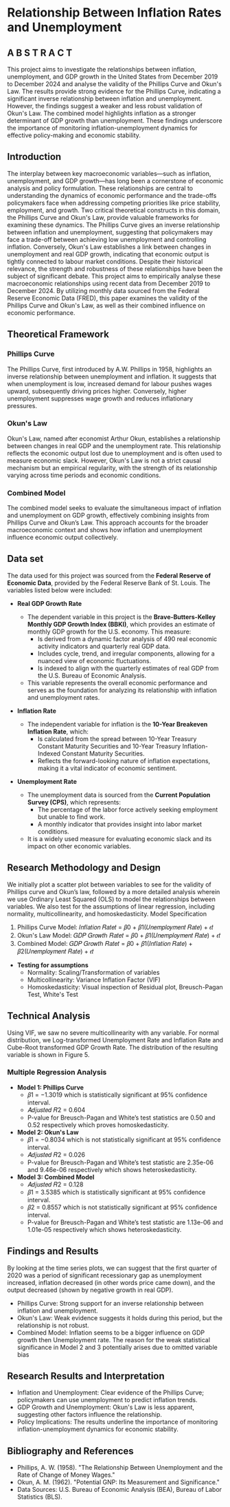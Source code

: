 # Relationship Between Inflation Rates and Unemployment

## A B S T R A C T

This project aims to investigate the relationships between inflation, unemployment, and GDP
growth in the United States from December 2019 to December 2024 and analyse the validity of the
Phillips Curve and Okun's Law. The results provide strong evidence for the Phillips Curve, indicating a
significant inverse relationship between inflation and unemployment. However, the findings suggest
a weaker and less robust validation of Okun's Law. The combined model highlights inflation as a
stronger determinant of GDP growth than unemployment. These findings underscore the importance
of monitoring inflation-unemployment dynamics for effective policy-making and economic stability.

## Introduction

The interplay between key macroeconomic variables—such as inflation, unemployment, and GDP growth—has long
been a cornerstone of economic analysis and policy formulation. These relationships are central to understanding the
dynamics of economic performance and the trade-offs policymakers face when addressing competing priorities like
price stability, employment, and growth. Two critical theoretical constructs in this domain, the Phillips Curve and
Okun's Law, provide valuable frameworks for examining these dynamics.
The Phillips Curve gives an inverse relationship between inflation and unemployment, suggesting that policymakers
may face a trade-off between achieving low unemployment and controlling inflation. Conversely, Okun's Law
establishes a link between changes in unemployment and real GDP growth, indicating that economic output is tightly
connected to labour market conditions. Despite their historical relevance, the strength and robustness of these
relationships have been the subject of significant debate.
This project aims to empirically analyse these macroeconomic relationships using recent data from December 2019 to
December 2024. By utilizing monthly data sourced from the Federal Reserve Economic Data (FRED), this paper
examines the validity of the Phillips Curve and Okun's Law, as well as their combined influence on economic
performance.

## Theoretical Framework

### Phillips Curve
The Phillips Curve, first introduced by A.W. Phillips in 1958, highlights an inverse relationship between unemployment
and inflation. It suggests that when unemployment is low, increased demand for labour pushes wages upward,
subsequently driving prices higher. Conversely, higher unemployment suppresses wage growth and reduces
inflationary pressures.

### Okun's Law
Okun's Law, named after economist Arthur Okun, establishes a relationship between changes in real GDP and the
unemployment rate. This relationship reflects the economic output lost due to unemployment and is often used to
measure economic slack. However, Okun's Law is not a strict causal mechanism but an empirical regularity, with the
strength of its relationship varying across time periods and economic conditions.

### Combined Model
The combined model seeks to evaluate the simultaneous impact of inflation and unemployment on GDP growth,
effectively combining insights from Phillips Curve and Okun’s Law. This approach accounts for the broader
macroeconomic context and shows how inflation and unemployment influence economic output collectively.

## Data set

The data used for this project was sourced from the **Federal Reserve of Economic Data**, provided by the Federal Reserve Bank of St. Louis. The variables listed below were included:

- **Real GDP Growth Rate**
  - The dependent variable in this project is the **Brave-Butters-Kelley Monthly GDP Growth Index (BBKI)**, which provides an estimate of monthly GDP growth for the U.S. economy. This measure:
    - Is derived from a dynamic factor analysis of 490 real economic activity indicators and quarterly real GDP data.
    - Includes cycle, trend, and irregular components, allowing for a nuanced view of economic fluctuations.
    - Is indexed to align with the quarterly estimates of real GDP from the U.S. Bureau of Economic Analysis.
  - This variable represents the overall economic performance and serves as the foundation for analyzing its relationship with inflation and unemployment rates.

- **Inflation Rate**
  - The independent variable for inflation is the **10-Year Breakeven Inflation Rate**, which:
    - Is calculated from the spread between 10-Year Treasury Constant Maturity Securities and 10-Year Treasury Inflation-Indexed Constant Maturity Securities.
    - Reflects the forward-looking nature of inflation expectations, making it a vital indicator of economic sentiment.

- **Unemployment Rate**
  - The unemployment data is sourced from the **Current Population Survey (CPS)**, which represents:
    - The percentage of the labor force actively seeking employment but unable to find work.
    - A monthly indicator that provides insight into labor market conditions.
  - It is a widely used measure for evaluating economic slack and its impact on other economic variables.


## Research Methodology and Design

We initially plot a scatter plot between variables to see for the validity of Phillips curve and Okun’s law, followed by a
more detailed analysis wherein we use Ordinary Least Squared (OLS) to model the relationships between variables.
We also test for the assumptions of linear regression, including normality, multicollinearity, and homoskedasticity.
Model Specification
1. Phillips Curve Model: 𝐼𝑛𝑓𝑙𝑎𝑡𝑖𝑜𝑛 𝑅𝑎𝑡𝑒𝑡 = 𝛽0 + 𝛽1(𝑈𝑛𝑒𝑚𝑝𝑙𝑜𝑦𝑚𝑒𝑛𝑡 𝑅𝑎𝑡𝑒) + 𝜖𝑡
2. Okun's Law Model: 𝐺𝐷𝑃 𝐺𝑟𝑜𝑤𝑡ℎ 𝑅𝑎𝑡𝑒𝑡 = 𝛽0 + 𝛽1(𝑈𝑛𝑒𝑚𝑝𝑙𝑜𝑦𝑚𝑒𝑛𝑡 𝑅𝑎𝑡𝑒) + 𝜖𝑡
3. Combined Model: 𝐺𝐷𝑃 𝐺𝑟𝑜𝑤𝑡ℎ 𝑅𝑎𝑡𝑒𝑡 = 𝛽0 + 𝛽1(𝐼𝑛𝑓𝑙𝑎𝑡𝑖𝑜𝑛 𝑅𝑎𝑡𝑒) + 𝛽2(𝑈𝑛𝑒𝑚𝑝𝑙𝑜𝑦𝑚𝑒𝑛𝑡 𝑅𝑎𝑡𝑒) + 𝜖𝑡

- **Testing for assumptions**
  - Normality: Scaling/Transformation of variables
  - Multicollinearity: Variance Inflation Factor (VIF)
  - Homoskedasticity: Visual inspection of Residual plot, Breusch-Pagan Test, White's Test

## Technical Analysis

Using VIF, we saw no severe multicollinearity with any variable.
For normal distribution, we Log-transformed Unemployment Rate and Inflation Rate and Cube-Root transformed GDP
Growth Rate. The distribution of the resulting variable is shown in Figure 5.
### Multiple Regression Analysis
- **Model 1: Phillips Curve**
  - 𝛽1 = −1.3019 which is statistically significant at 95% confidence interval.
  - 𝐴𝑑𝑗𝑢𝑠𝑡𝑒𝑑 𝑅2 = 0.604
  - P-value for Breusch-Pagan and White’s test statistics are 0.50 and 0.52 respectively which proves
homoskedasticity.
- **Model 2: Okun's Law**
  - 𝛽1 = −0.8034 which is not statistically significant at 95% confidence interval.
  - 𝐴𝑑𝑗𝑢𝑠𝑡𝑒𝑑 𝑅2 = 0.026
  - P-value for Breusch-Pagan and White’s test statistic are 2.35e-06 and 9.46e-06 respectively which
shows heteroskedasticity.
- **Model 3: Combined Model**
  - 𝐴𝑑𝑗𝑢𝑠𝑡𝑒𝑑 𝑅2 = 0.128
  - 𝛽1 = 3.5385 which is statistically significant at 95% confidence interval.
  - 𝛽2 = 0.8557 which is not statistically significant at 95% confidence interval.
  - P-value for Breusch-Pagan and White’s test statistic are 1.13e-06 and 1.01e-05 respectively which
shows heteroskedasticity.

## Findings and Results

By looking at the time series plots, we can suggest that the first quarter of 2020 was a period of significant recessionary gap
as unemployment increased, inflation decreased (in other words price came down), and the output decreased (shown
by negative growth in real GDP).
  - Phillips Curve: Strong support for an inverse relationship between inflation and unemployment.
  - Okun's Law: Weak evidence suggests it holds during this period, but the relationship is not robust.
  - Combined Model: Inflation seems to be a bigger influence on GDP growth then Unemployment rate.
The reason for the weak statistical significance in Model 2 and 3 potentially arises due to omitted variable bias

## Research Results and Interpretation

  - Inflation and Unemployment: Clear evidence of the Phillips Curve; policymakers can use unemployment to
predict inflation trends.
  - GDP Growth and Unemployment: Okun's Law is less apparent, suggesting other factors influence the
relationship.
  - Policy Implications: The results underline the importance of monitoring inflation-unemployment dynamics for
economic stability.

## Bibliography and References

  - Phillips, A. W. (1958). "The Relationship Between Unemployment and the Rate of Change of Money Wages."
  - Okun, A. M. (1962). "Potential GNP: Its Measurement and Significance."
  - Data Sources: U.S. Bureau of Economic Analysis (BEA), Bureau of Labor Statistics (BLS).

